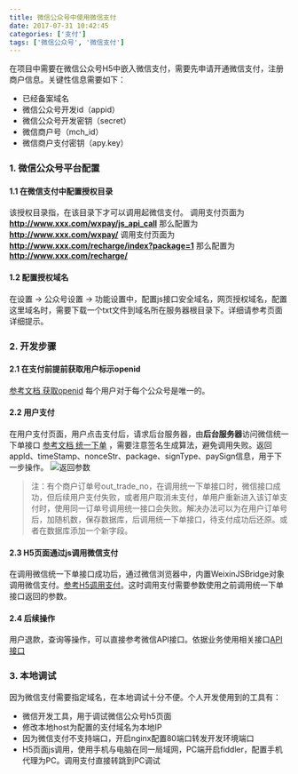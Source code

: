 ```yaml
---
title: 微信公众号中使用微信支付
date: 2017-07-31 10:42:45
categories: ['支付']
tags: ['微信公众号', '微信支付']
---
```


在项目中需要在微信公众号H5中嵌入微信支付，需要先申请开通微信支付，注册商户信息。关键性信息需要如下：
* 已经备案域名
* 微信公众号开发id（appid）
* 微信公众号开发密钥（secret）
* 微信商户号（mch_id）
* 微信商户支付密钥（apy.key）

### 1. 微信公众号平台配置
#### 1.1 在微信支付中配置授权目录
该授权目录指，在该目录下才可以调用起微信支付。
调用支付页面为 **http://www.xxx.com/wxpay/js_api_call** 那么配置为 **http://www.xxx.com/wxpay/**
调用支付页面为 **http://www.xxx.com/recharge/index?package=1** 那么配置为 **http://www.xxx.com/recharge/**

#### 1.2 配置授权域名
在设置 -> 公众号设置 -> 功能设置中，配置js接口安全域名，网页授权域名，配置这里域名时，需要下载一个txt文件到域名所在服务器根目录下。详细请参考页面详细提示。
<!-- more -->
### 2. 开发步骤
#### 2.1 在支付前提前获取用户标示openid
[参考文档 获取openid](https://pay.weixin.qq.com/wiki/doc/api/jsapi.php?chapter=4_4) 每个用户对于每个公众号是唯一的。
#### 2.2 用户支付
在用户支付页面，用户点击支付后，请求后台服务器，由**后台服务器**访问微信统一下单接口
[参考文档 统一下单](https://pay.weixin.qq.com/wiki/doc/api/jsapi.php?chapter=9_1) ，需要注意签名生成算法，避免调用失败。返回appId、timeStamp、nonceStr、package、signType、paySign信息，用于下一步操作。
![返回参数](http://image.whhxz.smallstool.cn/20170731TIM%E6%88%AA%E5%9B%BE20170731101946.png)

> 注：有个商户订单号out_trade_no，在调用统一下单接口时，微信接口成功，但后续用户支付失败，或者用户取消未支付，单用户重新进入该订单支付时，使用同一订单号调用统一接口会失败。解决办法可以为在用户订单号后，加随机数，保存数据库，后调用统一下单接口，待支付成功后还原。或者在数据库添加一个新字段。

#### 2.3 H5页面通过js调用微信支付
在调用微信统一下单接口成功后，通过微信浏览器中，内置WeixinJSBridge对象调用微信支付。[参考H5调用支付](WeixinJSBridge)。这时调用支付需要参数使用之前调用统一下单接口返回的参数。

#### 2.4 后续操作
用户退款，查询等操作，可以直接参考微信API接口。依据业务使用相关接口[API接口](https://pay.weixin.qq.com/wiki/doc/api/jsapi.php?chapter=9_1)

### 3. 本地调试
因为微信支付需要指定域名，在本地调试十分不便。个人开发使用到的工具有：
* 微信开发工具，用于调试微信公众号h5页面
* 修改本地host为配置的支付域名为本地IP
* 因为微信支付不支持端口，开启nginx配置80端口转发开发环境端口
* H5页面js调用，使用手机与电脑在同一局域网，PC端开启fiddler，配置手机代理为PC。调用支付直接转跳到PC调试
